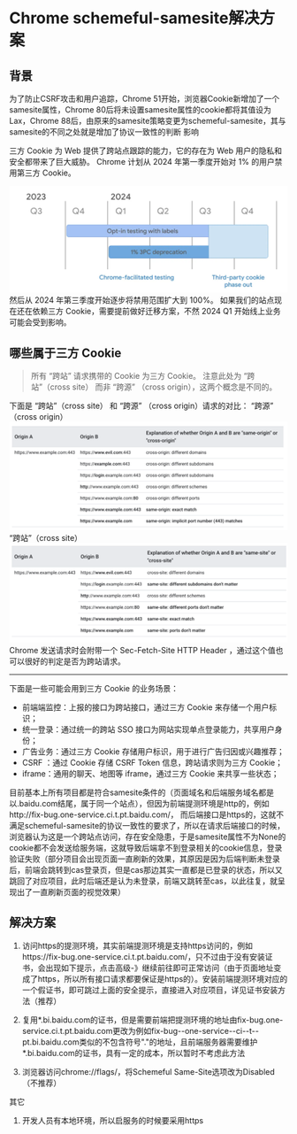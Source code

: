 # Chrome schemeful-samesite解决方案

## 背景
为了防止CSRF攻击和用户追踪，Chrome 51开始，浏览器Cookie新增加了一个samesite属性，Chrome 80后将未设置samesite属性的cookie都将其值设为Lax，Chrome 88后，由原来的samesite策略变更为schemeful-samesite，其与samesite的不同之处就是增加了协议一致性的判断
影响

三方 Cookie 为 Web 提供了跨站点跟踪的能力，它的存在为 Web 用户的隐私和安全都带来了巨大威胁。
Chrome 计划从 2024 年第一季度开始对 1% 的用户禁用第三方 Cookie。

<img src="./assets/google.png">
然后从 2024 年第三季度开始逐步将禁用范围扩大到 100%。
如果我们的站点现在还在依赖三方 Cookie，需要提前做好迁移方案，不然 2024 Q1 开始线上业务可能会受到影响。

## 哪些属于三方 Cookie
> 所有 “跨站” 请求携带的 Cookie 为三方 Cookie。
注意此处为 “跨站”（cross site） 而非  “跨源” （cross origin），这两个概念是不同的。

下面是 “跨站”（cross site） 和  “跨源” （cross origin）请求的对比：
“跨源” （cross origin）
<img src="./assets/cross-origin.png">
“跨站”（cross site）
<img src="./assets/crosssite.png">
Chrome 发送请求时会附带一个  Sec-Fetch-Site HTTP Header ，通过这个值也可以很好的判定是否为跨站请求。

---
下面是一些可能会用到三方 Cookie 的业务场景：
- 前端端监控：上报的接口为跨站接口，通过三方 Cookie 来存储一个用户标识；
- 统一登录：通过统一的跨站 SSO 接口为网站实现单点登录能力，共享用户身份；
- 广告业务：通过三方 Cookie 存储用户标识，用于进行广告归因或兴趣推荐；
- CSRF ：通过 Cookie 存储 CSRF Token 信息，跨站请求则为三方 Cookie；
- iframe：通用的聊天、地图等 iframe，通过三方 Cookie 来共享一些状态；

目前基本上所有项目都是符合samesite条件的（页面域名和后端服务域名都是以.baidu.com结尾，属于同一个站点），但因为前端提测环境是http的，例如http://fix-bug.one-service.ci.t.pt.baidu.com/，
而后端接口是https的，这就不满足schemeful-samesite的协议一致性的要求了，所以在请求后端接口的时候，浏览器认为这是一个跨站点访问，存在安全隐患，于是samesite属性不为None的cookie都不会发送给服务端，这就导致后端拿不到登录相关的cookie信息，登录验证失败（部分项目会出现页面一直刷新的效果，其原因是因为后端判断未登录后，前端会跳转到cas登录页，但是cas那边其实一直都是已登录的状态，所以又跳回了对应项目，此时后端还是认为未登录，前端又跳转至cas，以此往复，就呈现出了一直刷新页面的视觉效果）

## 解决方案
1. 访问https的提测环境，其实前端提测环境是支持https访问的，例如https://fix-bug.one-service.ci.t.pt.baidu.com/，只不过由于没有安装证书，会出现如下提示，点击高级-》继续前往即可正常访问（由于页面地址变成了https，所以所有接口请求都要保证是https的）。安装前端提测环境对应的一个假证书，即可跳过上面的安全提示，直接进入对应项目，详见证书安装方法（推荐）

2. 复用*.bi.baidu.com的证书，但是需要前端把提测环境的地址由fix-bug.one-service.ci.t.pt.baidu.com更改为例如fix-bug--one-service--ci--t--pt.bi.baidu.com类似的不包含符号"."的地址，且前端服务器需要维护*.bi.baidu.com的证书，具有一定的成本，所以暂时不考虑此方法
3. 浏览器访问chrome://flags/，将Schemeful Same-Site选项改为Disabled（不推荐）

其它
1. 开发人员有本地环境，所以启服务的时候要采用https
